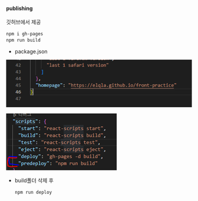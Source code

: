 #### publishing

깃허브에서 제공

```bash
npm i gh-pages
npm run build
```

- package.json

![image-20220716090939328](images/image-20220716090939328.png) 

![image-20220716091419608](images/image-20220716091419608.png) 

- build폴더 삭제 후
  ```bash
  npm run deploy
  ```

  



